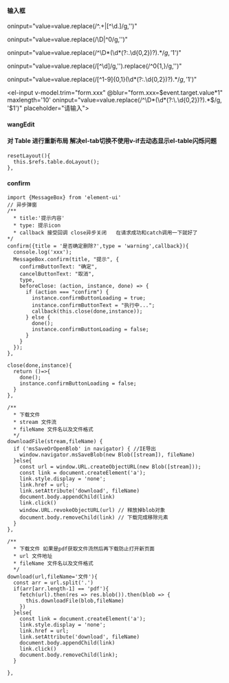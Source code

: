 #### 输入框
<!-- 只能输入数字 -->
oninput="value=value.replace(/^\.+|[^\d.]/g,'')"

<!-- input输入框输入大于0的数字  -->
oninput="value=value.replace(/\D|^0/g,'')"

<!-- 2位小数 -->
oninput="value=value.replace(/^\D*(\d*(?:\.\d{0,2})?).*$/g, '$1')"

<!-- 开头不能为0，并且不能输入小数 -->
oninput="value=value.replace(/[^\d]/g,'').replace(/^0{1,}/g,'')"

<!-- 输入数字或小数 -->
oninput="value=value.replace(/[^1-9]{0,1}(\d*(?:\.\d{0,2})?).*$/g, '$1')"

<!-- 防止输入中文后在输入数字失败 -->
<el-input v-model.trim="form.xxx"  @blur="form.xxx=$event.target.value*1" maxlength='10' oninput="value=value.replace(/^\D*(\d*(?:\.\d{0,2})?).*$/g, '$1')"  placeholder="请输入"></el-input>
#### wangEdit
<link href="https://unpkg.com/@wangeditor/editor@latest/dist/css/style.css" rel="stylesheet"/>
<script src="https://unpkg.com/@wangeditor/editor@latest/dist/index.js"></script>

#### 对 Table 进行重新布局  解决el-tab切换不使用v-if去动态显示el-table闪烁问题
```
resetLayout(){
  this.$refs.table.doLayout();
},

```
#### confirm
```
import {MessageBox} from 'element-ui'
// 异步弹窗
/**
  * title:'提示内容'
  * type: 提示icon
  * callback 接受回调 close异步关闭   在请求成功和catch调用一下就好了
*/
confirm({title = '是否确定删除?',type = 'warning',callback}){
  console.log('xxx');
  MessageBox.confirm(title, "提示", {
    confirmButtonText: "确定",
    cancelButtonText: "取消",
    type,
    beforeClose: (action, instance, done) => {
      if (action === "confirm") {
        instance.confirmButtonLoading = true;
        instance.confirmButtonText = "执行中...";
        callback(this.close(done,instance));
      } else {
        done();
        instance.confirmButtonLoading = false;
      }
    }
  });
},

close(done,instance){
  return ()=>{
    done();
    instance.confirmButtonLoading = false;
  }
},

/**
  * 下载文件
  * stream 文件流
  * fileName 文件名以及文件格式
  */
downloadFile(stream,fileName) {
  if ('msSaveOrOpenBlob' in navigator) { //IE导出
    window.navigator.msSaveBlob(new Blob([stream]), fileName)
  }else{
    const url = window.URL.createObjectURL(new Blob([stream]));
    const link = document.createElement('a');
    link.style.display = 'none';
    link.href = url;
    link.setAttribute('download', fileName)
    document.body.appendChild(link)
    link.click()
    window.URL.revokeObjectURL(url) // 释放掉blob对象
    document.body.removeChild(link) // 下载完成移除元素
  }
},

/**
  * 下载文件 如果是pdf获取文件流然后再下载防止打开新页面
  * url 文件地址
  * fileName 文件名以及文件格式
  */
download(url,fileName='文件'){
  const arr = url.split('.')
  if(arr[arr.length-1] == 'pdf'){
    fetch(url).then(res => res.blob()).then(blob => {
      this.downloadFile(blob,fileName)
    })
  }else{
    const link = document.createElement('a');
    link.style.display = 'none';
    link.href = url;
    link.setAttribute('download', fileName)
    document.body.appendChild(link)
    link.click()
    document.body.removeChild(link);
  }
  
},
```